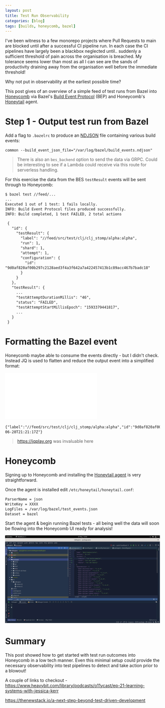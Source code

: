 ```yaml
---
layout: post
title: Test Run Observability
categories: [blog]
tags: [builds, honeycomb, bazel]
---
```



I've been witness to a few monorepo projects where Pull Requests to main are blocked until after a successful 
CI pipeline run. In each case the CI pipelines have largely been a blackbox neglected until.. suddenly 
a sufficient threshold of pain across the organisation is breached. My tolerance seems lower than most as all
I can see are the sands of productivity draining away from the organisation well before the immediate threshold!
 


 

Why not put in observability at the earliest possible time? 



This post gives of an overview of a simple feed of test runs from Bazel into [Honeycomb](honeycomb.io) via 
Bazel's [Build Event Protocol](https://docs.bazel.build/versions/master/build-event-protocol.html) (BEP)
 and Honeycomb's [Honeytail](https://docs.honeycomb.io/getting-data-in/integrations/honeytail/) agent.
 
 
Step 1 - Output test run from Bazel
===================================
 
Add a flag to `.bazelrc` to produce an [NDJSON](http://ndjson.org/) file containing various build events:

````
common --build_event_json_file="/var/log/bazel/build_events.ndjson"
````

> There is also an `bes_backend` option to send the data via GRPC. Could be interesting to 
> see if a Lambda could receive via this route for serverless handling.
 
For this exercise the data from the BES `testResult` events will be sent through to Honeycomb:
 
````
$ bazel test //feed/...
...
Executed 1 out of 1 test: 1 fails locally.
INFO: Build Event Protocol files produced successfully.
INFO: Build completed, 1 test FAILED, 2 total actions
````
 
````
 {
   "id": {
     "testResult": {
       "label": "//feed/src/test/clj/clj_stomp/alpha:alpha",
       "run": 1,
       "shard": 1,
       "attempt": 1,
       "configuration": {
         "id": "9d0af820af00b297c2128aed3f4a3f642a7a422457413b1c89acc467b7badc18"
       }
     }
   },
   "testResult": {
     ...
     "testAttemptDurationMillis": "46",
     "status": "FAILED",
     "testAttemptStartMillisEpoch": "1593379441817",
     ...
   }
 }
````
 
Formatting the Bazel event
==========================

Honeycomb maybe able to consume the events directly - but I didn't check. Instead JQ is used to flatten and reduce 
the output event into a simplified format:

 ![map_test_results.sh](/assets/map_test_results.sh)

````
{"label":"//feed/src/test/clj/clj_stomp/alpha:alpha","id":"9d0af820af00b297c2128aed3f4a3f642a7a422457413b1c89acc467b7badc18","testDurationMillis":46,"testResultStatus":"FAILED","timestamp":"2020-06-28T21:21:17Z"}
````

> <https://jqplay.org> was invaluable here
 
 
 
Honeycomb
=========

Signing up to Honeycomb and installing the [Honeytail agent](https://docs.honeycomb.io/getting-data-in/integrations/honeytail/) is very straightforward.  
 
Once the agent is installed edit `/etc/honeytail/honeytail.conf`:

````
ParserName = json
WriteKey = XXXX
LogFiles = /var/log/bazel/test_events.json
Dataset = bazel
````

Start the agent & begin running Bazel tests - all being well the data will soon be flowing into the Honeycomb UI ready for analysis!

 ![honeycomb.png](/assets/honeycomb.png)


Summary
=======

This post showed how to get started with test run outcomes into Honeycomb in a low tech manner. Even this minimal setup
could provide the necessary observability into test pipelines to detect and take action prior to a blowout!


A couple of links to checkout - 
<https://www.heavybit.com/library/podcasts/o11ycast/ep-21-learning-systems-with-jessica-kerr>

<https://thenewstack.io/a-next-step-beyond-test-driven-development>